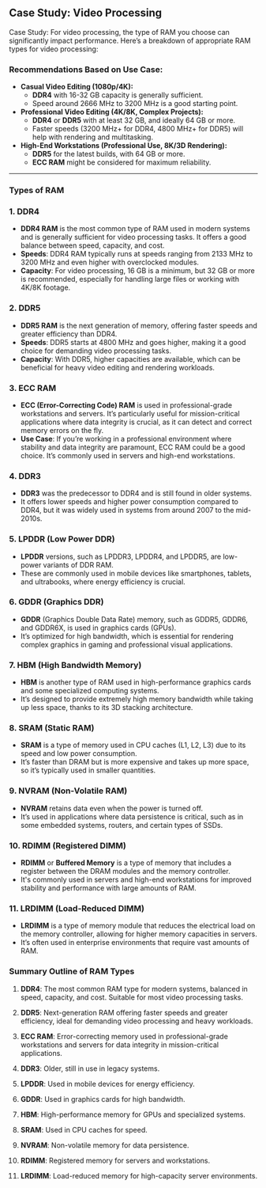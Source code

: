 
## Case Study: Video Processing

Case Study: For video processing, the type of RAM you choose can significantly impact performance. Here’s a breakdown of appropriate RAM types for video processing:

### **Recommendations Based on Use Case:**
   - **Casual Video Editing (1080p/4K):**
     - **DDR4** with 16-32 GB capacity is generally sufficient.
     - Speed around 2666 MHz to 3200 MHz is a good starting point.
   - **Professional Video Editing (4K/8K, Complex Projects):**
     - **DDR4** or **DDR5** with at least 32 GB, and ideally 64 GB or more.
     - Faster speeds (3200 MHz+ for DDR4, 4800 MHz+ for DDR5) will help with rendering and multitasking.
   - **High-End Workstations (Professional Use, 8K/3D Rendering):**
     - **DDR5** for the latest builds, with 64 GB or more.
     - **ECC RAM** might be considered for maximum reliability.


---

### Types of RAM

### 1. **DDR4**
   - **DDR4 RAM** is the most common type of RAM used in modern systems and is generally sufficient for video processing tasks. It offers a good balance between speed, capacity, and cost.
   - **Speeds**: DDR4 RAM typically runs at speeds ranging from 2133 MHz to 3200 MHz and even higher with overclocked modules.
   - **Capacity**: For video processing, 16 GB is a minimum, but 32 GB or more is recommended, especially for handling large files or working with 4K/8K footage.

### 2. **DDR5**
   - **DDR5 RAM** is the next generation of memory, offering faster speeds and greater efficiency than DDR4.
   - **Speeds**: DDR5 starts at 4800 MHz and goes higher, making it a good choice for demanding video processing tasks.
   - **Capacity**: With DDR5, higher capacities are available, which can be beneficial for heavy video editing and rendering workloads.

### 3. **ECC RAM**
   - **ECC (Error-Correcting Code) RAM** is used in professional-grade workstations and servers. It’s particularly useful for mission-critical applications where data integrity is crucial, as it can detect and correct memory errors on the fly.
   - **Use Case**: If you’re working in a professional environment where stability and data integrity are paramount, ECC RAM could be a good choice. It’s commonly used in servers and high-end workstations.

### 4. **DDR3**
   - **DDR3** was the predecessor to DDR4 and is still found in older systems.
   - It offers lower speeds and higher power consumption compared to DDR4, but it was widely used in systems from around 2007 to the mid-2010s.

### 5. **LPDDR (Low Power DDR)**
   - **LPDDR** versions, such as LPDDR3, LPDDR4, and LPDDR5, are low-power variants of DDR RAM.
   - These are commonly used in mobile devices like smartphones, tablets, and ultrabooks, where energy efficiency is crucial.

### 6. **GDDR (Graphics DDR)**
   - **GDDR** (Graphics Double Data Rate) memory, such as GDDR5, GDDR6, and GDDR6X, is used in graphics cards (GPUs).
   - It’s optimized for high bandwidth, which is essential for rendering complex graphics in gaming and professional visual applications.

### 7. **HBM (High Bandwidth Memory)**
   - **HBM** is another type of RAM used in high-performance graphics cards and some specialized computing systems.
   - It’s designed to provide extremely high memory bandwidth while taking up less space, thanks to its 3D stacking architecture.

### 8. **SRAM (Static RAM)**
   - **SRAM** is a type of memory used in CPU caches (L1, L2, L3) due to its speed and low power consumption.
   - It’s faster than DRAM but is more expensive and takes up more space, so it’s typically used in smaller quantities.

### 9. **NVRAM (Non-Volatile RAM)**
   - **NVRAM** retains data even when the power is turned off.
   - It’s used in applications where data persistence is critical, such as in some embedded systems, routers, and certain types of SSDs.

### 10. **RDIMM (Registered DIMM)**
   - **RDIMM** or **Buffered Memory** is a type of memory that includes a register between the DRAM modules and the memory controller.
   - It's commonly used in servers and high-end workstations for improved stability and performance with large amounts of RAM.

### 11. **LRDIMM (Load-Reduced DIMM)**
   - **LRDIMM** is a type of memory module that reduces the electrical load on the memory controller, allowing for higher memory capacities in servers.
   - It’s often used in enterprise environments that require vast amounts of RAM.


### Summary Outline of RAM Types

1. **DDR4**: The most common RAM type for modern systems, balanced in speed, capacity, and cost. Suitable for most video processing tasks.

2. **DDR5**: Next-generation RAM offering faster speeds and greater efficiency, ideal for demanding video processing and heavy workloads.

3. **ECC RAM**: Error-correcting memory used in professional-grade workstations and servers for data integrity in mission-critical applications.

4. **DDR3**: Older, still in use in legacy systems.

5. **LPDDR**: Used in mobile devices for energy efficiency.

6. **GDDR**: Used in graphics cards for high bandwidth.

7. **HBM**: High-performance memory for GPUs and specialized systems.

8. **SRAM**: Used in CPU caches for speed.

9. **NVRAM**: Non-volatile memory for data persistence.

10. **RDIMM**: Registered memory for servers and workstations.

11. **LRDIMM**: Load-reduced memory for high-capacity server environments.
